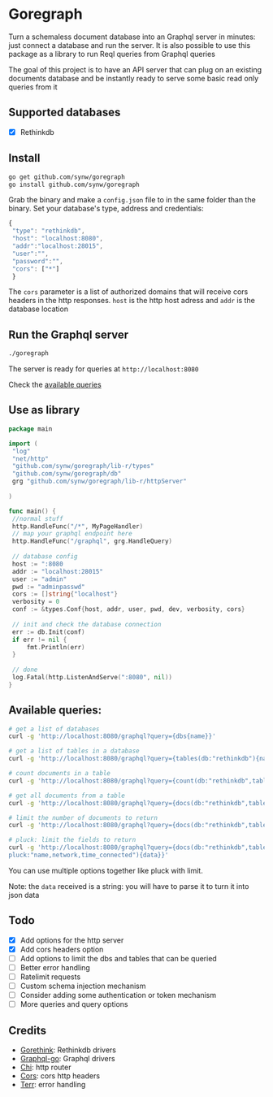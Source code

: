 # Goregraph

Turn a schemaless document database into an Graphql server in minutes: just connect a database and run the server. 
It is also possible to use this package as a library to run Reql queries from Graphql queries

The goal of this project is to have an API server that can plug on an existing documents database and be instantly ready
to serve some basic read only queries from it

## Supported databases

- [x] Rethinkdb

## Install

   ```bash
   go get github.com/synw/goregraph
   go install github.com/synw/goregraph
   ```

Grab the binary and make a `config.json` file to in the same folder than the binary. Set your database's type, address
and credentials:

   ```javascript
   {
    "type": "rethinkdb",
	"host": "localhost:8080",
	"addr":"localhost:28015",
	"user":"",
	"password":"",
	"cors": ["*"]
	}
   ```

The `cors` parameter is a list of authorized domains that will receive cors headers in the http responses. `host` is the
http host adress and `addr` is the database location

## Run the Graphql server

   ```bash
   ./goregraph
   ```

The server is ready for queries at `http://localhost:8080`

Check the [available queries](https://github.com/synw/goregraph#available-queries)

## Use as library

   ```go
   package main
   
   import (
    "log"
    "net/http"
    "github.com/synw/goregraph/lib-r/types"
    "github.com/synw/goregraph/db"
    grg "github.com/synw/goregraph/lib-r/httpServer"
    
   )

   func main() {
    //normal stuff
    http.HandleFunc("/*", MyPageHandler)
    // map your graphql endpoint here
    http.HandleFunc("/graphql", grg.HandleQuery)
    
    // database config
    host := ":8080
    addr := "localhost:28015"
	user := "admin"
	pwd := "adminpasswd"
	cors := []string{"localhost"}
	verbosity = 0
	conf := &types.Conf{host, addr, user, pwd, dev, verbosity, cors}
	
    // init and check the database connection
	err := db.Init(conf)
	if err != nil {
		fmt.Println(err)
	}
    
    // done
    log.Fatal(http.ListenAndServe(":8080", nil))
}

   ```

## Available queries:

   ```bash
   # get a list of databases
   curl -g 'http://localhost:8080/graphql?query={dbs{name}}'
   
   # get a list of tables in a database
   curl -g 'http://localhost:8080/graphql?query={tables(db:"rethinkdb"){name}}'
   
   # count documents in a table
   curl -g 'http://localhost:8080/graphql?query={count(db:"rethinkdb",table:"logs"){num}}'
   
   # get all documents from a table
   curl -g 'http://localhost:8080/graphql?query={docs(db:"rethinkdb",table:"server_status"){data}}'
   
   # limit the number of documents to return
   curl -g 'http://localhost:8080/graphql?query={docs(db:"rethinkdb",table:"logs",limit:10){data}}'
   
   # pluck: limit the fields to return
   curl -g 'http://localhost:8080/graphql?query={docs(db:"rethinkdb",table:"server_status", \
   pluck:"name,network,time_connected"){data}}'
   ```

You can use multiple options together like pluck with limit.

Note: the `data` received is a string: you will have to parse it to turn it into json data

## Todo

- [x] Add options for the http server
- [x] Add cors headers option
- [ ] Add options to limit the dbs and tables that can be queried
- [ ] Better error handling
- [ ] Ratelimit requests
- [ ] Custom schema injection mechanism
- [ ] Consider adding some authentication or token mechanism
- [ ] More queries and query options

## Credits

- [Gorethink](https://github.com/GoRethink/gorethink): Rethinkdb drivers
- [Graphql-go](https://github.com/graphql-go/graphql): Graphql drivers
- [Chi](https://github.com/pressly/chi): http router
- [Cors](https://github.com/goware/cors): cors http headers
- [Terr](https://github.com/synw/terr): error handling

